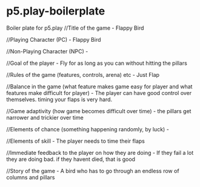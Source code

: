 # p5.play-boilerplate
Boiler plate for p5.play
//Title of the game - Flappy Bird


//Playing Character (PC) - Flappy Bird


//Non-Playing Character (NPC) - 


//Goal of the player - Fly for as long as you can without hitting the pillars


//Rules of the game (features, controls, arena) etc - Just Flap


//Balance in the game (what feature makes game easy for player and what features make difficult for player) - The player can have good control over themselves. timing your flaps is very hard.


//Game adaptivity (how game becomes difficult over time) - the pillars get narrower and trickier over time


//Elements of chance (something happening randomly, by luck) -


//Elements of skill - The player needs to time their flaps


//Immediate feedback to the player on how they are doing - If they fail a lot they are doing bad. if they havent died, that is good

 
//Story of the game - A bird who has to go through an endless row of columns and pillars


